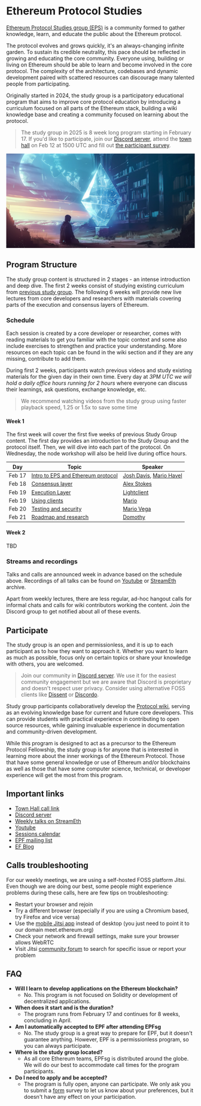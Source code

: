 # Ethereum Protocol Studies

[Ethereum Protocol Studies group (EPS)](https://blog.ethereum.org/2025/02/05/ethereum-protocol-studies) is a community formed to gather knowledge, learn, and educate the public about the Ethereum protocol. 

The protocol evolves and grows quickly, it's an always-changing infinite garden. To sustain its credible neutrality, this pace should be reflected in growing and educating the core community. Everyone using, building or living on Ethereum should be able to learn and become involved in the core protocol. The complexity of the architecture, codebases and dynamic development paired with scattered resources can discourage many talented people from participating.

Originally started in 2024, the study group is a participatory educational program that aims to improve core protocol education by introducing a curriculum focused on all parts of the Ethereum stack, building a wiki knowledge base and creating a community focused on learning about the protocol.

> The study group in 2025 is 8 week long program starting in February 17. If you'd like to participate, join our [Discord server](https://discord.gg/8RPnPGEQtJ), attend the [town hall](https://bordel.wtf/epstownhall25.ics) on Feb 12 at 1500 UTC and fill out [the participant survey](https://forms.gle/G5V95qyGV8uMjKGcA).

![Ethereum Protocol Studies](https://raw.githubusercontent.com/eth-protocol-fellows/protocol-studies/376d1fca6907d2796da0a7876703b525ef528727/docs/images/EPS2-1080.jpg)

## Program Structure

The study group content is structured in 2 stages - an intense introduction and deep dive. The first 2 weeks consist of studying existing curriculum from [previous study group](/eps/SG2024.md). The following 6 weeks will provide new live lectures from core developers and researchers with materials covering parts of the execution and consensus layers of Ethereum. 

### Schedule


Each session is created by a core developer or researcher, comes with reading materials to get you familiar with the topic context and some also include exercises to strengthen and practice your understanding. More resources on each topic can be found in the wiki section and if they are any missing, contribute to add them. 

During first 2 weeks, participants watch previous videos and study existing materials for the given day in their own time. Every day at _3PM UTC we will hold a daily office hours running for 2 hours_ where everyone can discuss their learnings, ask questions, exchange knowledge, etc. 

> We recommend watching videos from the study group using faster playback speed, 1.25 or 1.5x to save some time

#### Week 1

The first week will cover the first five weeks of previous Study Group content. The first day provides an introduction to the Study Group and the protocol itself. Then, we will dive into each part of the protocol. On Wednesday, the node workshop will also be held live during office hours.

| Day    | Topic                                               | Speaker                                                                                          |
| ------ | --------------------------------------------------- | ------------------------------------------------------------------------------------------------ |
| Feb 17 | [Intro to EPS and Ethereum protocol](/eps/week1.md) | [Josh Davis](https://github.com/JoshDavisLight), [Mario Havel](https://github.com/taxmeifyoucan) |
| Feb 18 | [Consensus layer](/eps/week3.md)                    | [Alex Stokes](https://github.com/ralexstokes)                                                    |
| Feb 19 | [Execution Layer](/eps/week2.md)                    | [Lightclient](https://github.com/lightclient)                                                    |
| Feb 19 | [Using clients](/eps/nodes_workshop.md)              | [Mario](https://github.com/taxmeifyoucan)                                                        |
| Feb 20 | [Testing and security](/eps/week4.md)               | [Mario Vega](https://github.com/marioevz)                                                        |
| Feb 21 | [Roadmap and research](/eps/week5p.md)              | [Domothy](https://github.com/domothyb)                                                           |

#### Week 2

TBD 
          
### Streams and recordings

Talks and calls are announced week in advance based on the schedule above. Recordings of all talks can be found on [Youtube](https://www.youtube.com/@ethprotocolfellows) or [StreamEth](https://streameth.org/archive?organization=ethereum_protocol_fellowship) archive. 

Apart from weekly lectures, there are less regular, ad-hoc hangout calls for informal chats and calls for wiki contributors working the content. Join the Discord group to get notified about all of these events.

## Participate

The study group is an open and permissionless, and it is up to each participant as to how they want to approach it. Whether you want to learn as much as possible, focus only on certain topics or share your knowledge with others, you are welcomed. 

> Join our community in [Discord server](https://discord.gg/8RPnPGEQtJ). We use it for the easiest community engagement but we are aware that Discord is proprietary and doesn't respect user privacy. Consider using alternative FOSS clients like [Dissent](https://github.com/diamondburned/dissent) or [Discordo](https://github.com/ayn2op/discordo).

Study group participants collaboratively develop the [Protocol wiki](/wiki/wiki-intro.md), serving as an evolving knowledge base for current and future core developers. This can provide students with practical experience in contributing to open source resources, while gaining invaluable experience in documentation and community-driven development.

While this program is designed to act as a precursor to the Ethereum Protocol Fellowship, the study group is for anyone that is interested in learning more about the inner workings of the Ethereum Protocol. Those that have some general knowledge or use of Ethereum and/or blockchains as well as those that have some computer science, technical, or developer experience will get the most from this program.

## Important links

- [Town Hall call link](https://meet.ethereum.org/eps-town-hall-25)
- [Discord server](https://discord.gg/8RPnPGEQtJ)
- [Weekly talks on StreamEth](https://streameth.org/65cf97e702e803dbd57d823f/epf_study_group)
- [Youtube](https://www.youtube.com/@ethprotocolfellows)
- [Sessions calendar](https://calendar.google.com/calendar/u/0?cid=ZXBmc3R1ZHlncm91cEBnbWFpbC5jb20) 
- [EPF mailing list](https://groups.google.com/a/ethereum.org/g/protocol-fellowship-group)
- [EF Blog](https://blog.ethereum.org)

## Calls troubleshooting

For our weekly meetings, we are using a self-hosted FOSS platform Jitsi. Even though we are doing our best, some people might experience problems during these calls, here are few tips on troubleshooting:

- Restart your browser and rejoin
- Try a different browser (especially if you are using a Chromium based, try Firefox and vice versa)
- Use the [mobile Jitsi app](https://jitsi.org/downloads/) instead of desktop (you just need to point it to our domain meet.ethereum.org)
- Check your network and firewall settings, make sure your browser allows WebRTC
- Visit Jitsi [community forum](https://community.jitsi.org/) to search for specific issue or report your problem

## FAQ

- **Will I learn to develop applications on the Ethereum blockchain?**
    - No. This program is not focused on Solidity or development of decentralized applications. 
- **When does it start and is the duration?**
    - The program runs from February 17 and continues for 8 weeks, concluding in April.
- **Am I automatically accepted to EPF after attending EPFsg**
    - No. The study group is a great way to prepare for EPF, but it doesn't guarantee anything. However, EPF is a permissionless program, so you can always participate. 
- **Where is the study group located?**
    - As all core Ethereum teams, EPFsg is distributed around the globe. We will do our best to accommodate call times for the program participants.
- **Do I need to apply and be accepted?**
    - The program is fully open, anyone can participate. We only ask you to submit a [form](https://forms.gle/G5V95qyGV8uMjKGcA) survey to let us know about your preferences, but it doesn't have any effect on your participation. 

